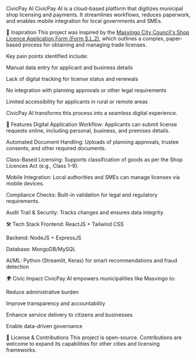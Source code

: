 CivicPay AI
CivicPay AI is a cloud-based platform that digitizes municipal shop licensing and payments. It streamlines workflows, reduces paperwork, and enables mobile integration for local governments and SMEs.

📌 Inspiration
This project was inspired by the [Masvingo City Council's Shop Licence Application Form (Form S.L.2)](https://masvingocity.org.zw/wp-content/uploads/2020/01/Application-for-issue-of-new-licence.pdf), which outlines a complex, paper-based process for obtaining and managing trade licenses. 

Key pain points identified include:

Manual data entry for applicant and business details

Lack of digital tracking for license status and renewals

No integration with planning approvals or other legal requirements

Limited accessibility for applicants in rural or remote areas

CivicPay AI transforms this process into a seamless digital experience.

🚀 Features
Digital Application Workflow: Applicants can submit license requests online, including personal, business, and premises details.

Automated Document Handling: Uploads of planning approvals, trustee consents, and other required documents.

Class-Based Licensing: Supports classification of goods as per the Shop Licences Act (e.g., Class 1–9).

Mobile Integration: Local authorities and SMEs can manage licenses via mobile devices.

Compliance Checks: Built-in validation for legal and regulatory requirements.

Audit Trail & Security: Tracks changes and ensures data integrity.

🛠️ Tech Stack
Frontend: ReactJS + Tailwind CSS

Backend: NodeJS + ExpressJS

Database: MongoDB/MySQL

AI/ML: Python (Streamlit, Keras) for smart recommendations and fraud detection

🌍 Civic Impact
CivicPay AI empowers municipalities like Masvingo to:

Reduce administrative burden

Improve transparency and accountability

Enhance service delivery to citizens and businesses

Enable data-driven governance

📄 License & Contributions
This project is open-source. Contributions are welcome to expand its capabilities for other cities and licensing frameworks.
